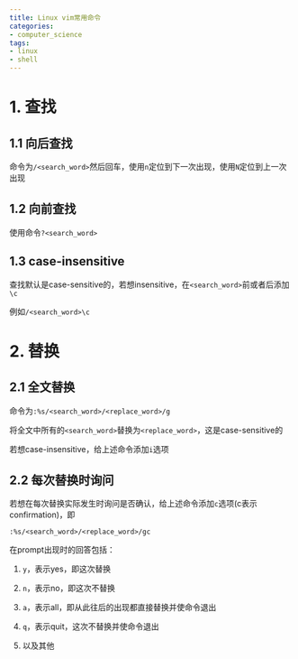```yaml
---
title: Linux vim常用命令
categories:
- computer_science
tags:
- linux
- shell
---
```


# 1. 查找

## 1.1 向后查找

命令为`/<search_word>`然后回车，使用`n`定位到下一次出现，使用`N`定位到上一次出现

## 1.2 向前查找

使用命令`?<search_word>`

## 1.3 case-insensitive

查找默认是case-sensitive的，若想insensitive，在`<search_word>`前或者后添加`\c`

例如`/<search_word>\c`

# 2. 替换

## 2.1 全文替换

命令为`:%s/<search_word>/<replace_word>/g`

将全文中所有的`<search_word>`替换为`<replace_word>`，这是case-sensitive的

若想case-insensitive，给上述命令添加`i`选项

## 2.2 每次替换时询问

若想在每次替换实际发生时询问是否确认，给上述命令添加`c`选项(c表示confirmation)，即

`:%s/<search_word>/<replace_word>/gc`

在prompt出现时的回答包括：

1. `y`，表示yes，即这次替换

1. `n`，表示no，即这次不替换

1. `a`，表示all，即从此往后的出现都直接替换并使命令退出

1. `q`，表示quit，这次不替换并使命令退出

1. 以及其他
